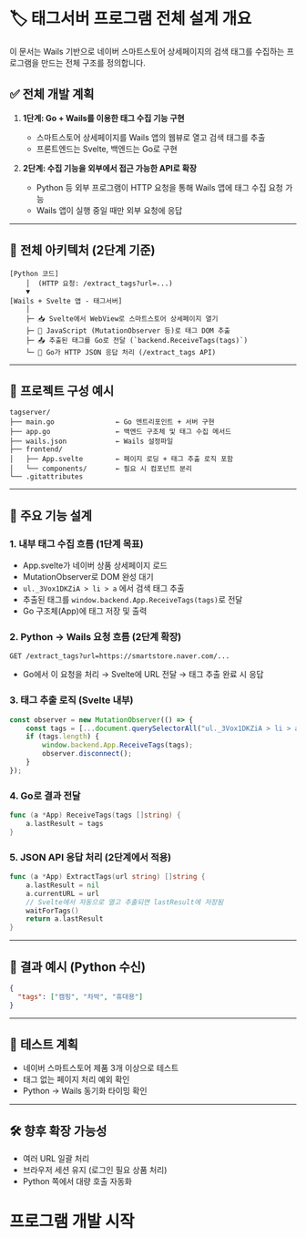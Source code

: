 # 🏷️ 태그서버 프로그램 전체 설계 개요

이 문서는 Wails 기반으로 네이버 스마트스토어 상세페이지의 검색 태그를 수집하는 프로그램을 만드는 전체 구조를 정의합니다.

## ✅ 전체 개발 계획

1. **1단계: Go + Wails를 이용한 태그 수집 기능 구현**

   * 스마트스토어 상세페이지를 Wails 앱의 웹뷰로 열고 검색 태그를 추출
   * 프론트엔드는 Svelte, 백엔드는 Go로 구현

2. **2단계: 수집 기능을 외부에서 접근 가능한 API로 확장**

   * Python 등 외부 프로그램이 HTTP 요청을 통해 Wails 앱에 태그 수집 요청 가능
   * Wails 앱이 실행 중일 때만 외부 요청에 응답

---

## 📐 전체 아키텍처 (2단계 기준)

```plaintext
[Python 코드]
    │  (HTTP 요청: /extract_tags?url=...)
    ▼
[Wails + Svelte 앱 - 태그서버]
    │
    ├─ 📥 Svelte에서 WebView로 스마트스토어 상세페이지 열기
    ├─ 🧠 JavaScript (MutationObserver 등)로 태그 DOM 추출
    ├─ 📤 추출된 태그를 Go로 전달 (`backend.ReceiveTags(tags)`)
    └─ 📡 Go가 HTTP JSON 응답 처리 (/extract_tags API)
```

---

## 📁 프로젝트 구성 예시

```plaintext
tagserver/
├── main.go               ← Go 엔트리포인트 + 서버 구현
├── app.go                ← 백엔드 구조체 및 태그 수집 메서드
├── wails.json            ← Wails 설정파일
├── frontend/
│   ├── App.svelte        ← 페이지 로딩 + 태그 추출 로직 포함
│   └── components/       ← 필요 시 컴포넌트 분리
└── .gitattributes
```

---

## 🔧 주요 기능 설계

### 1. 내부 태그 수집 흐름 (1단계 목표)

* App.svelte가 네이버 상품 상세페이지 로드
* MutationObserver로 DOM 완성 대기
* `ul._3Vox1DKZiA > li > a` 에서 검색 태그 추출
* 추출된 태그를 `window.backend.App.ReceiveTags(tags)`로 전달
* Go 구조체(App)에 태그 저장 및 출력

### 2. Python → Wails 요청 흐름 (2단계 확장)

```http
GET /extract_tags?url=https://smartstore.naver.com/... 
```

* Go에서 이 요청을 처리 → Svelte에 URL 전달 → 태그 추출 완료 시 응답

### 3. 태그 추출 로직 (Svelte 내부)

```javascript
const observer = new MutationObserver(() => {
    const tags = [...document.querySelectorAll("ul._3Vox1DKZiA > li > a")].map(el => el.textContent);
    if (tags.length) {
        window.backend.App.ReceiveTags(tags);
        observer.disconnect();
    }
});
```

### 4. Go로 결과 전달

```go
func (a *App) ReceiveTags(tags []string) {
    a.lastResult = tags
}
```

### 5. JSON API 응답 처리 (2단계에서 적용)

```go
func (a *App) ExtractTags(url string) []string {
    a.lastResult = nil
    a.currentURL = url
    // Svelte에서 자동으로 열고 추출되면 lastResult에 저장됨
    waitForTags()
    return a.lastResult
}
```

---

## 📡 결과 예시 (Python 수신)

```json
{
  "tags": ["캠핑", "차박", "휴대용"]
}
```

---

## 🧪 테스트 계획

* 네이버 스마트스토어 제품 3개 이상으로 테스트
* 태그 없는 페이지 처리 예외 확인
* Python → Wails 동기화 타이밍 확인

---

## 🛠️ 향후 확장 가능성

* 여러 URL 일괄 처리
* 브라우저 세션 유지 (로그인 필요 상품 처리)
* Python 쪽에서 대량 호출 자동화


# 프로그램 개발 시작 